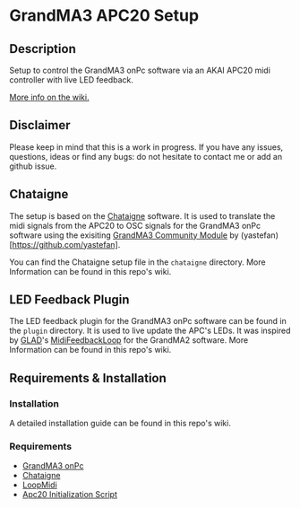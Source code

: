 # GrandMA3 APC20 Setup

## Description
Setup to control the GrandMA3 onPc software via an AKAI APC20 midi controller with live LED feedback.

[More info on the wiki.](https://github.com/Niyada/grandma3-apc20-setup/wiki)

## Disclaimer
Please keep in mind that this is a work in progress. If you have any issues, questions, ideas or find any bugs: do not hesitate to contact me or add an github issue.

## Chataigne
The setup is based on the [Chataigne](https://benjamin.kuperberg.fr/chataigne/) software.
It is used to translate the midi signals from the APC20 to OSC signals for the GrandMA3 onPc software using the exisiting [GrandMA3 Community Module](https://github.com/yastefan/grandMA3-Chataigne-Module) by (yastefan)[https://github.com/yastefan]. 

You can find the Chataigne setup file in the `chataigne` directory. More Information can be found in this repo's wiki.

## LED Feedback Plugin
The LED feedback plugin for the GrandMA3 onPc software can be found in the `plugin` directory. It is used to live update the APC's LEDs. 
It was inspired by [GLAD](http://www.ma-share.net/forum/profile.php?14,6)'s [MidiFeedbackLoop](http://www.ma-share.net/forum/read.php?14,53659,53659#msg-53659) for the GrandMA2 software. More Information can be found in this repo's wiki. 

## Requirements & Installation
### Installation
A detailed installation guide can be found in this repo's wiki.
### Requirements
- [GrandMA3 onPc](https://www.malighting.com/de/downloads/produkt/grandma3/)
- [Chataigne](https://benjamin.kuperberg.fr/chataigne/)
- [LoopMidi](https://www.tobias-erichsen.de/software/loopmidi.html)
- [Apc20 Initialization Script](https://forum.dmxcontrol-projects.org/index.php?thread/4736-tool-initialisieren-des-akai-apc20-midi-controllers/)
